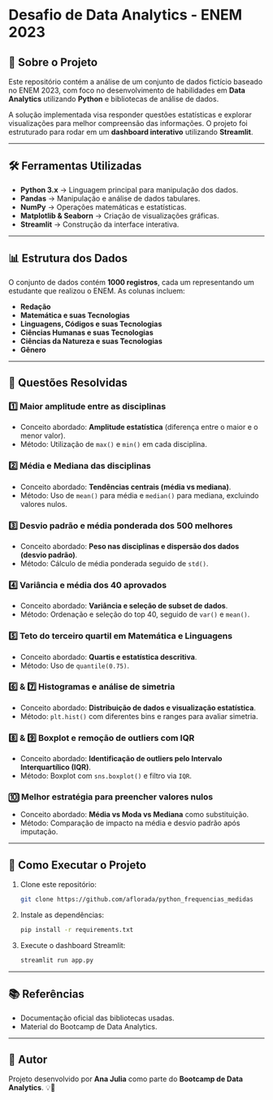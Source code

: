 # Desafio de Data Analytics - ENEM 2023

## 📌 Sobre o Projeto
Este repositório contém a análise de um conjunto de dados fictício baseado no ENEM 2023, com foco no desenvolvimento de habilidades em **Data Analytics** utilizando **Python** e bibliotecas de análise de dados.

A solução implementada visa responder questões estatísticas e explorar visualizações para melhor compreensão das informações. O projeto foi estruturado para rodar em um **dashboard interativo** utilizando **Streamlit**.

---
## 🛠️ Ferramentas Utilizadas
- **Python 3.x** → Linguagem principal para manipulação dos dados.
- **Pandas** → Manipulação e análise de dados tabulares.
- **NumPy** → Operações matemáticas e estatísticas.
- **Matplotlib & Seaborn** → Criação de visualizações gráficas.
- **Streamlit** → Construção da interface interativa.

---
## 📊 Estrutura dos Dados
O conjunto de dados contém **1000 registros**, cada um representando um estudante que realizou o ENEM. As colunas incluem:
- **Redação**
- **Matemática e suas Tecnologias**
- **Linguagens, Códigos e suas Tecnologias**
- **Ciências Humanas e suas Tecnologias**
- **Ciências da Natureza e suas Tecnologias**
- **Gênero**

---
## 📌 Questões Resolvidas

### 1️⃣ Maior amplitude entre as disciplinas
- Conceito abordado: **Amplitude estatística** (diferença entre o maior e o menor valor).
- Método: Utilização de `max()` e `min()` em cada disciplina.

### 2️⃣ Média e Mediana das disciplinas
- Conceito abordado: **Tendências centrais (média vs mediana)**.
- Método: Uso de `mean()` para média e `median()` para mediana, excluindo valores nulos.

### 3️⃣ Desvio padrão e média ponderada dos 500 melhores
- Conceito abordado: **Peso nas disciplinas e dispersão dos dados (desvio padrão)**.
- Método: Cálculo de média ponderada seguido de `std()`.

### 4️⃣ Variância e média dos 40 aprovados
- Conceito abordado: **Variância e seleção de subset de dados**.
- Método: Ordenação e seleção do top 40, seguido de `var()` e `mean()`.

### 5️⃣ Teto do terceiro quartil em Matemática e Linguagens
- Conceito abordado: **Quartis e estatística descritiva**.
- Método: Uso de `quantile(0.75)`.

### 6️⃣ & 7️⃣ Histogramas e análise de simetria
- Conceito abordado: **Distribuição de dados e visualização estatística**.
- Método: `plt.hist()` com diferentes bins e ranges para avaliar simetria.

### 8️⃣ & 9️⃣ Boxplot e remoção de outliers com IQR
- Conceito abordado: **Identificação de outliers pelo Intervalo Interquartílico (IQR)**.
- Método: Boxplot com `sns.boxplot()` e filtro via `IQR`.

### 🔟 Melhor estratégia para preencher valores nulos
- Conceito abordado: **Média vs Moda vs Mediana** como substituição.
- Método: Comparação de impacto na média e desvio padrão após imputação.

---
## 🚀 Como Executar o Projeto

1. Clone este repositório:
   ```bash
   git clone https://github.com/aflorada/python_frequencias_medidas
   ```
2. Instale as dependências:
   ```bash
   pip install -r requirements.txt
   ```
3. Execute o dashboard Streamlit:
   ```bash
   streamlit run app.py
   ```

---
## 📚 Referências
- Documentação oficial das bibliotecas usadas.
- Material do Bootcamp de Data Analytics.

---
## 📌 Autor
Projeto desenvolvido por **Ana Julia** como parte do **Bootcamp de Data Analytics**. 💡🚀

